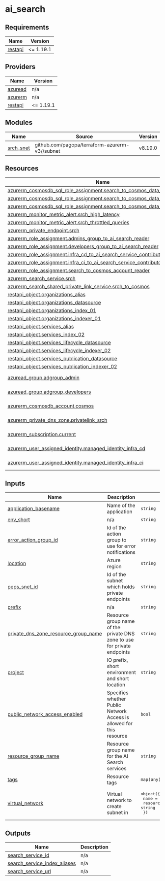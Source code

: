 # ai_search

<!-- BEGIN_TF_DOCS -->
## Requirements

| Name | Version |
|------|---------|
| <a name="requirement_restapi"></a> [restapi](#requirement\_restapi) | <= 1.19.1 |

## Providers

| Name | Version |
|------|---------|
| <a name="provider_azuread"></a> [azuread](#provider\_azuread) | n/a |
| <a name="provider_azurerm"></a> [azurerm](#provider\_azurerm) | n/a |
| <a name="provider_restapi"></a> [restapi](#provider\_restapi) | <= 1.19.1 |

## Modules

| Name | Source | Version |
|------|--------|---------|
| <a name="module_srch_snet"></a> [srch\_snet](#module\_srch\_snet) | github.com/pagopa/terraform-azurerm-v3//subnet | v8.19.0 |

## Resources

| Name | Type |
|------|------|
| [azurerm_cosmosdb_sql_role_assignment.search_to_cosmos_data_reader](https://registry.terraform.io/providers/hashicorp/azurerm/latest/docs/resources/cosmosdb_sql_role_assignment) | resource |
| [azurerm_cosmosdb_sql_role_assignment.search_to_cosmos_data_reader_db](https://registry.terraform.io/providers/hashicorp/azurerm/latest/docs/resources/cosmosdb_sql_role_assignment) | resource |
| [azurerm_cosmosdb_sql_role_assignment.search_to_cosmos_data_reader_db_colls](https://registry.terraform.io/providers/hashicorp/azurerm/latest/docs/resources/cosmosdb_sql_role_assignment) | resource |
| [azurerm_monitor_metric_alert.srch_high_latency](https://registry.terraform.io/providers/hashicorp/azurerm/latest/docs/resources/monitor_metric_alert) | resource |
| [azurerm_monitor_metric_alert.srch_throttled_queries](https://registry.terraform.io/providers/hashicorp/azurerm/latest/docs/resources/monitor_metric_alert) | resource |
| [azurerm_private_endpoint.srch](https://registry.terraform.io/providers/hashicorp/azurerm/latest/docs/resources/private_endpoint) | resource |
| [azurerm_role_assignment.admins_group_to_ai_search_reader](https://registry.terraform.io/providers/hashicorp/azurerm/latest/docs/resources/role_assignment) | resource |
| [azurerm_role_assignment.developers_group_to_ai_search_reader](https://registry.terraform.io/providers/hashicorp/azurerm/latest/docs/resources/role_assignment) | resource |
| [azurerm_role_assignment.infra_cd_to_ai_search_service_contributor](https://registry.terraform.io/providers/hashicorp/azurerm/latest/docs/resources/role_assignment) | resource |
| [azurerm_role_assignment.infra_ci_to_ai_search_service_contributor](https://registry.terraform.io/providers/hashicorp/azurerm/latest/docs/resources/role_assignment) | resource |
| [azurerm_role_assignment.search_to_cosmos_account_reader](https://registry.terraform.io/providers/hashicorp/azurerm/latest/docs/resources/role_assignment) | resource |
| [azurerm_search_service.srch](https://registry.terraform.io/providers/hashicorp/azurerm/latest/docs/resources/search_service) | resource |
| [azurerm_search_shared_private_link_service.srch_to_cosmos](https://registry.terraform.io/providers/hashicorp/azurerm/latest/docs/resources/search_shared_private_link_service) | resource |
| [restapi_object.organizations_alias](https://registry.terraform.io/providers/Mastercard/restapi/latest/docs/resources/object) | resource |
| [restapi_object.organizations_datasource](https://registry.terraform.io/providers/Mastercard/restapi/latest/docs/resources/object) | resource |
| [restapi_object.organizations_index_01](https://registry.terraform.io/providers/Mastercard/restapi/latest/docs/resources/object) | resource |
| [restapi_object.organizations_indexer_01](https://registry.terraform.io/providers/Mastercard/restapi/latest/docs/resources/object) | resource |
| [restapi_object.services_alias](https://registry.terraform.io/providers/Mastercard/restapi/latest/docs/resources/object) | resource |
| [restapi_object.services_index_02](https://registry.terraform.io/providers/Mastercard/restapi/latest/docs/resources/object) | resource |
| [restapi_object.services_lifecycle_datasource](https://registry.terraform.io/providers/Mastercard/restapi/latest/docs/resources/object) | resource |
| [restapi_object.services_lifecycle_indexer_02](https://registry.terraform.io/providers/Mastercard/restapi/latest/docs/resources/object) | resource |
| [restapi_object.services_publication_datasource](https://registry.terraform.io/providers/Mastercard/restapi/latest/docs/resources/object) | resource |
| [restapi_object.services_publication_indexer_02](https://registry.terraform.io/providers/Mastercard/restapi/latest/docs/resources/object) | resource |
| [azuread_group.adgroup_admin](https://registry.terraform.io/providers/hashicorp/azuread/latest/docs/data-sources/group) | data source |
| [azuread_group.adgroup_developers](https://registry.terraform.io/providers/hashicorp/azuread/latest/docs/data-sources/group) | data source |
| [azurerm_cosmosdb_account.cosmos](https://registry.terraform.io/providers/hashicorp/azurerm/latest/docs/data-sources/cosmosdb_account) | data source |
| [azurerm_private_dns_zone.privatelink_srch](https://registry.terraform.io/providers/hashicorp/azurerm/latest/docs/data-sources/private_dns_zone) | data source |
| [azurerm_subscription.current](https://registry.terraform.io/providers/hashicorp/azurerm/latest/docs/data-sources/subscription) | data source |
| [azurerm_user_assigned_identity.managed_identity_infra_cd](https://registry.terraform.io/providers/hashicorp/azurerm/latest/docs/data-sources/user_assigned_identity) | data source |
| [azurerm_user_assigned_identity.managed_identity_infra_ci](https://registry.terraform.io/providers/hashicorp/azurerm/latest/docs/data-sources/user_assigned_identity) | data source |

## Inputs

| Name | Description | Type | Default | Required |
|------|-------------|------|---------|:--------:|
| <a name="input_application_basename"></a> [application\_basename](#input\_application\_basename) | Name of the application | `string` | n/a | yes |
| <a name="input_env_short"></a> [env\_short](#input\_env\_short) | n/a | `string` | n/a | yes |
| <a name="input_error_action_group_id"></a> [error\_action\_group\_id](#input\_error\_action\_group\_id) | Id of the action group to use for error notifications | `string` | n/a | yes |
| <a name="input_location"></a> [location](#input\_location) | Azure region | `string` | n/a | yes |
| <a name="input_peps_snet_id"></a> [peps\_snet\_id](#input\_peps\_snet\_id) | Id of the subnet which holds private endpoints | `string` | n/a | yes |
| <a name="input_prefix"></a> [prefix](#input\_prefix) | n/a | `string` | `"io"` | no |
| <a name="input_private_dns_zone_resource_group_name"></a> [private\_dns\_zone\_resource\_group\_name](#input\_private\_dns\_zone\_resource\_group\_name) | Resource group name of the private DNS zone to use for private endpoints | `string` | n/a | yes |
| <a name="input_project"></a> [project](#input\_project) | IO prefix, short environment and short location | `string` | n/a | yes |
| <a name="input_public_network_access_enabled"></a> [public\_network\_access\_enabled](#input\_public\_network\_access\_enabled) | Specifies whether Public Network Access is allowed for this resource | `bool` | `false` | no |
| <a name="input_resource_group_name"></a> [resource\_group\_name](#input\_resource\_group\_name) | Resource group name for the AI Search services | `string` | n/a | yes |
| <a name="input_tags"></a> [tags](#input\_tags) | Resource tags | `map(any)` | n/a | yes |
| <a name="input_virtual_network"></a> [virtual\_network](#input\_virtual\_network) | Virtual network to create subnet in | <pre>object({<br/>    name                = string<br/>    resource_group_name = string<br/>  })</pre> | n/a | yes |

## Outputs

| Name | Description |
|------|-------------|
| <a name="output_search_service_id"></a> [search\_service\_id](#output\_search\_service\_id) | n/a |
| <a name="output_search_service_index_aliases"></a> [search\_service\_index\_aliases](#output\_search\_service\_index\_aliases) | n/a |
| <a name="output_search_service_url"></a> [search\_service\_url](#output\_search\_service\_url) | n/a |
<!-- END_TF_DOCS -->
